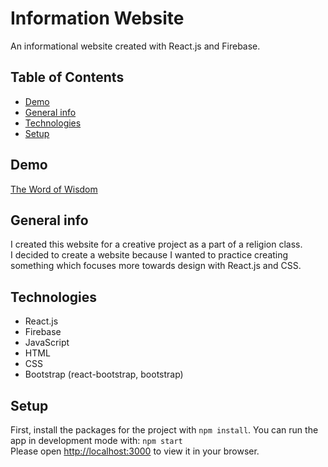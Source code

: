 # Information Website

An informational website created with React.js and Firebase.

## Table of Contents

- [Demo](#demo)
- [General info](#general-info)
- [Technologies](#technologies)
- [Setup](#setup)

## Demo

[The Word of Wisdom](https://the-word-of-wisdom.web.app/)

## General info

I created this website for a creative project as a part of a religion class.  
I decided to create a website because I wanted to practice creating something which focuses more towards design with React.js and CSS.

## Technologies

- React.js
- Firebase
- JavaScript
- HTML
- CSS 
- Bootstrap (react-bootstrap, bootstrap)

## Setup
First, install the packages for the project with `npm install`.
You can run the app in development mode with: `npm start`  
Please open [http://localhost:3000](http://localhost:3000) to view it in your browser.
